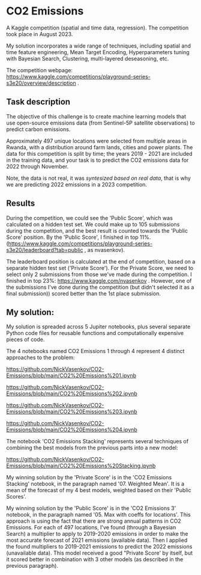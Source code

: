 # CO2 Emissions
 A Kaggle competition (spatial and time data, regression). The competition took place in August 2023.

My solution incorporates a wide range of techniques, including spatial and time feature engineering, Mean Target Encoding, Hyperparameters tuning with Bayesian Search, Clustering, multi-layered deseasoning, etc.

The competition webpage: https://www.kaggle.com/competitions/playground-series-s3e20/overview/description .

 ## Task description

The objective of this challenge is to create machine learning models that use open-source emissions data (from Sentinel-5P satellite observations) to predict carbon emissions.

Approximately 497 unique locations were selected from multiple areas in Rwanda, with a distribution around farm lands, cities and power plants. The data for this competition is split by time; the years 2019 - 2021 are included in the training data, and your task is to predict the CO2 emissions data for 2022 through November.

Note, the data is not real, it was *syntesized based on real data*, that is why we are predicting 2022 emissions in a 2023 competition.

## Results

During the competition, we could see the 'Public Score', which was calculated on a hidden test set. We could make up to 105 submissions during the competition, and the best result is counted towards the 'Public Score' position. By the 'Public Score', I finished in top 11%. (https://www.kaggle.com/competitions/playground-series-s3e20/leaderboard?tab=public , as nvasenkov).

The leaderboard position is calculated at the end of competition, based on a separate hidden test set ('Private Score'). For the Private Score, we need to select only 2 submissions from those we've made during the competition. I finished in top 23%: https://www.kaggle.com/nvasenkov . However, one of the submissions I've done during the competition (but didn't selected it as a final submission)) scored better than the 1st place submission.

## My solution:

My solution is spreaded across 5 Jupiter notebooks, plus several separate Python code files for reusable functions and computationally expensive pieces of code.

The 4 notebooks named CO2 Emissions 1 through 4 represent 4 distinct approaches to the problem:

https://github.com/NickVasenkov/CO2-Emissions/blob/main/CO2%20Emissions%201.ipynb

https://github.com/NickVasenkov/CO2-Emissions/blob/main/CO2%20Emissions%202.ipynb

https://github.com/NickVasenkov/CO2-Emissions/blob/main/CO2%20Emissions%203.ipynb

https://github.com/NickVasenkov/CO2-Emissions/blob/main/CO2%20Emissions%204.ipynb

The notebook 'CO2 Emissions Stacking' represents several techniques of combining the best models from the previous parts into a new model:

https://github.com/NickVasenkov/CO2-Emissions/blob/main/CO2%20Emissions%20Stacking.ipynb

My winning solution by the 'Private Score' is in the 'CO2 Emissions Stacking' notebook, in the paragraph named '07. Weighted Mean'. It is a mean of the forecast of my 4 best models, weighted based on their 'Public Scores'.

My winning solution by the 'Public Score' is in the 'CO2 Emissions 3' notebook, in the paragraph named '05. Max with coeffs for locations'. This approach is using the fact that there are strong annual patterns in CO2 Emissions. For each of 497 locations, I've found (through a Bayesian Search) a multiplier to apply to 2019-2020 emissions in order to make the most accurate forecast of 2021 emissions (available data). Then I applied the found multipliers to 2019-2021 emissions to predict the 2022 emissions (unavailable data). This model received a good "Private Score' by itself, but it scored better in combination with 3 other models (as described in the previous paragraph).

